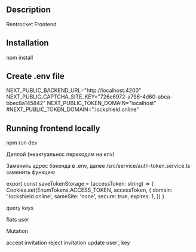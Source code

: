 ## Description

Rentrocket Frontend.


## Installation
npm install

## Create .env file
NEXT_PUBLIC_BACKEND_URL="http://localhost:4200"
NEXT_PUBLIC_CAPTCHA_SITE_KEY="726e6972-a796-4d60-abca-bbec8a145842"
NEXT_PUBLIC_TOKEN_DOMAIN="localhost"
#NEXT_PUBLIC_TOKEN_DOMAIN=".lockshield.online"

## Running frontend locally
npm run dev


Деплой (неактуальнос  переходом на env)

Заменить адрес бэкенда в .env, далее
/src/service/auth-token.service.ts
заменить функцию

export const saveTokenStorage = (accessToken: string) => {
	Cookies.set(EnumTokens.ACCESS_TOKEN, accessToken, {
		domain: '.lockshield.online',
		sameSite: 'none',
		secure: true, 
		expires: 1,
	})
}


query keys

flats
user

Mutation 

accept invitation
reject invitation
update user', key